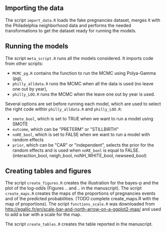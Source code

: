 ## Importing the data

The script `import_data.R` loads the fake pregnancies dataset, merges it with the Philadelphia neighborhood data and performs the needed transformations to get the dataset ready for running the models.

## Running the models

The script `meta_script.R` runs all the models considered. It imports code from other scripts:
- `MCMC_pg.R` contains the function to run the MCMC using Polya-Gamma (pg),
- `philly_alldata.R` runs the MCMC when all the data is used (no leave one out by year),
- `philly_LOO.R` runs the MCMC when the leave one out by year is used.

Several options are set before running each model, which are used to select the right code within `philly_alldata.R` and `philly_LOO.R`:
- `smote_bool`, which is set to TRUE when we want to run a model using SMOTE
- `outcome`, which can be "PRETERM" or "STILLBIRTH"
- `noRE_bool`, which is set to FALSE when we want to run a model with random effects
- `prior`, which can be "CAR" or "independent", selects the prior for the random effects and is used when `noRE_bool` is equal to FALSE.
(interaction_bool, neigh_bool, noNH_WHITE_bool, newseed_bool)

## Creating tables and figures

The script `create_figures.R` creates the illustration for the bayes-p and the plot of the log-odds (Figures .. and .. in the manuscript).
The script `create_maps.R` creates the maps of the proportions of pregnancies events and of the predicted probabilities. (TODO complete create_maps.R with the map of proportions). The script `functions_scale.R` was downloaded from http://egallic.fr/en/scale-bar-and-north-arrow-on-a-ggplot2-map/ and used to add a bar with a scale for the map.

The script `create_tables.R` creates the table reported in the manuscript.
